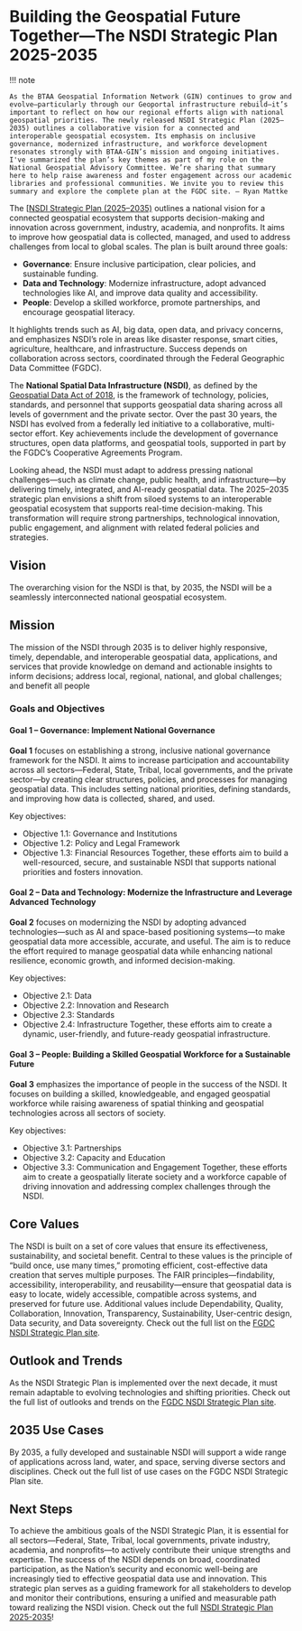 # Building the Geospatial Future Together—The NSDI Strategic Plan 2025-2035

!!! note

	As the BTAA Geospatial Information Network (GIN) continues to grow and evolve—particularly through our Geoportal infrastructure rebuild—it’s important to reflect on how our regional efforts align with national geospatial priorities. The newly released NSDI Strategic Plan (2025–2035) outlines a collaborative vision for a connected and interoperable geospatial ecosystem. Its emphasis on inclusive governance, modernized infrastructure, and workforce development resonates strongly with BTAA-GIN’s mission and ongoing initiatives. I've summarized the plan’s key themes as part of my role on the National Geospatial Advisory Committee. We’re sharing that summary here to help raise awareness and foster engagement across our academic libraries and professional communities. We invite you to review this summary and explore the complete plan at the FGDC site. – Ryan Mattke


The [[NSDI Strategic Plan (2025–2035)](https://www.fgdc.gov/nsdi-plan/NSDI2035) outlines a national vision for a connected geospatial ecosystem that supports decision-making and innovation across government, industry, academia, and nonprofits. It aims to improve how geospatial data is collected, managed, and used to address challenges from local to global scales.
The plan is built around three goals:
* **Governance**: Ensure inclusive participation, clear policies, and sustainable funding.
* **Data and Technology**: Modernize infrastructure, adopt advanced technologies like AI, and improve data quality and accessibility.
* **People**: Develop a skilled workforce, promote partnerships, and encourage geospatial literacy.

It highlights trends such as AI, big data, open data, and privacy concerns, and emphasizes NSDI’s role in areas like disaster response, smart cities, agriculture, healthcare, and infrastructure. Success depends on collaboration across sectors, coordinated through the Federal Geographic Data Committee (FGDC).

The **National Spatial Data Infrastructure (NSDI)**, as defined by the [Geospatial Data Act of 2018](https://www.fgdc.gov/gda), is the framework of technology, policies, standards, and personnel that supports geospatial data sharing across all levels of government and the private sector. Over the past 30 years, the NSDI has evolved from a federally led initiative to a collaborative, multi-sector effort. Key achievements include the development of governance structures, open data platforms, and geospatial tools, supported in part by the FGDC’s Cooperative Agreements Program.

Looking ahead, the NSDI must adapt to address pressing national challenges—such as climate change, public health, and infrastructure—by delivering timely, integrated, and AI-ready geospatial data. The 2025–2035 strategic plan envisions a shift from siloed systems to an interoperable geospatial ecosystem that supports real-time decision-making. This transformation will require strong partnerships, technological innovation, public engagement, and alignment with related federal policies and strategies.

## Vision
The overarching vision for the NSDI is that, by 2035, the NSDI will be a seamlessly interconnected national geospatial ecosystem.

## Mission
The mission of the NSDI through 2035 is to deliver highly responsive, timely, dependable, and interoperable geospatial data, applications, and services that provide knowledge on demand and actionable insights to inform decisions; address local, regional, national, and global challenges; and benefit all people

### Goals and Objectives
#### Goal 1 – Governance: Implement National Governance 
**Goal 1** focuses on establishing a strong, inclusive national governance framework for the NSDI. It aims to increase participation and accountability across all sectors—Federal, State, Tribal, local governments, and the private sector—by creating clear structures, policies, and processes for managing geospatial data. This includes setting national priorities, defining standards, and improving how data is collected, shared, and used.

Key objectives:
* Objective 1.1: Governance and Institutions
* Objective 1.2: Policy and Legal Framework
* Objective 1.3: Financial Resources
Together, these efforts aim to build a well-resourced, secure, and sustainable NSDI that supports national priorities and fosters innovation.

#### Goal 2 – Data and Technology: Modernize the Infrastructure and Leverage Advanced Technology
**Goal 2** focuses on modernizing the NSDI by adopting advanced technologies—such as AI and space-based positioning systems—to make geospatial data more accessible, accurate, and useful. The aim is to reduce the effort required to manage geospatial data while enhancing national resilience, economic growth, and informed decision-making.

Key objectives:
* Objective 2.1: Data
* Objective 2.2: Innovation and Research
* Objective 2.3: Standards
* Objective 2.4: Infrastructure
Together, these efforts aim to create a dynamic, user-friendly, and future-ready geospatial infrastructure.

#### Goal 3 – People: Building a Skilled Geospatial Workforce for a Sustainable Future
**Goal 3** emphasizes the importance of people in the success of the NSDI. It focuses on building a skilled, knowledgeable, and engaged geospatial workforce while raising awareness of spatial thinking and geospatial technologies across all sectors of society.

Key objectives:
* Objective 3.1: Partnerships
* Objective 3.2: Capacity and Education
* Objective 3.3: Communication and Engagement
Together, these efforts aim to create a geospatially literate society and a workforce capable of driving innovation and addressing complex challenges through the NSDI.

## Core Values
The NSDI is built on a set of core values that ensure its effectiveness, sustainability, and societal benefit. Central to these values is the principle of “build once, use many times,” promoting efficient, cost-effective data creation that serves multiple purposes. The FAIR principles—findability, accessibility, interoperability, and reusability—ensure that geospatial data is easy to locate, widely accessible, compatible across systems, and preserved for future use. Additional values include Dependability, Quality, Collaboration, Innovation, Transparency, Sustainability, User-centric design, Data security, and Data sovereignty. Check out the full list on the [FGDC NSDI Strategic Plan site](https://www.fgdc.gov/nsdi-plan/).

## Outlook and Trends 
As the NSDI Strategic Plan is implemented over the next decade, it must remain adaptable to evolving technologies and shifting priorities. Check out the full list of outlooks and trends on the [FGDC NSDI Strategic Plan site](https://www.fgdc.gov/nsdi-plan/).

## 2035 Use Cases
By 2035, a fully developed and sustainable NSDI will support a wide range of applications across land, water, and space, serving diverse sectors and disciplines. Check out the full list of use cases on the FGDC NSDI Strategic Plan site.

## Next Steps 
To achieve the ambitious goals of the NSDI Strategic Plan, it is essential for all sectors—Federal, State, Tribal, local governments, private industry, academia, and nonprofits—to actively contribute their unique strengths and expertise. The success of the NSDI depends on broad, coordinated participation, as the Nation’s security and economic well-being are increasingly tied to effective geospatial data use and innovation. This strategic plan serves as a guiding framework for all stakeholders to develop and monitor their contributions, ensuring a unified and measurable path toward realizing the NSDI vision.
Check out the full [NSDI Strategic Plan 2025-2035](https://www.fgdc.gov/nsdi-plan)!
